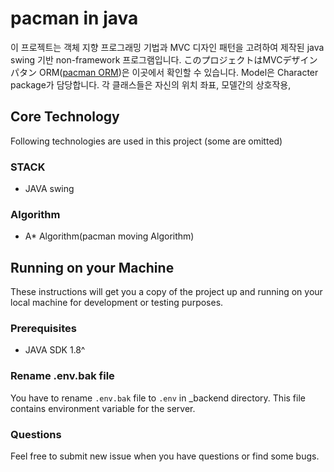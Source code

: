 # pacman in java
이 프로젝트는 객체 지향 프로그래밍 기법과 MVC 디자인 패턴을 고려하여 제작된 java swing 기반 non-framework 프로그램입니다.
このプロジェクトはMVCデザインパタン
ORM([pacman ORM](https://github.com/smallThinking/pacman/blob/master/src/CharacterUML.jpg))은 이곳에서 확인할 수 있습니다.
Model은 Character package가 담당합니다. 각 클래스들은 자신의 위치 좌표, 모델간의 상호작용, 
## Core Technology
Following technologies are used in this project (some are omitted)

### STACK
- JAVA swing

### Algorithm
- A* Algorithm(pacman moving Algorithm)

## Running on your Machine

These instructions will get you a copy of the project up and running on your local machine for development or testing purposes.

### Prerequisites
- JAVA SDK 1.8^


### Rename .env.bak file

You have to rename `.env.bak` file to `.env` in \_backend directory. This file contains environment variable for the server.


### Questions

Feel free to submit new issue when you have questions or find some bugs.
